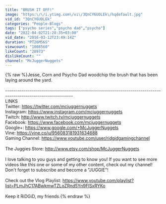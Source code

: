 ```yaml
---
title: "BRUSH IT OFF!"
image: "https:\/\/i.ytimg.com\/vi\/3QnCY6UOLEk\/hqdefault.jpg"
vid_id: "3QnCY6UOLEk"
categories: "People-Blogs"
tags: ["psycho series","psycho dad","psycho"]
date: "2022-04-02T21:28:35+03:00"
vid_date: "2016-03-12T23:49:14Z"
duration: "PT26M56S"
viewcount: "1008560"
likeCount: "28973"
dislikeCount: ""
channel: "McJuggerNuggets"
---
```

{% raw %}Jesse, Corn and Psycho Dad woodchip the brush that has been laying around the yard.<br /><br />----------------------------------------------------------------------------------------------------------------<br />LINKS<br />Twitter: <a rel="nofollow" target="blank" href="https://twitter.com/mcjuggernuggets">https://twitter.com/mcjuggernuggets</a><br />Instagram: <a rel="nofollow" target="blank" href="https://www.instagram.com/mcjuggernuggets">https://www.instagram.com/mcjuggernuggets</a><br />Twitch: <a rel="nofollow" target="blank" href="http://www.twitch.tv/mcjuggernuggets">http://www.twitch.tv/mcjuggernuggets</a><br />Facebook: <a rel="nofollow" target="blank" href="https://www.facebook.com/mcjuggernuggets">https://www.facebook.com/mcjuggernuggets</a><br />Google+: <a rel="nofollow" target="blank" href="https://www.google.com/+McJuggerNuggets">https://www.google.com/+McJuggerNuggets</a><br />Vine: <a rel="nofollow" target="blank" href="https://vine.co/u/956083181931634688">https://vine.co/u/956083181931634688</a><br />Gaming Channel: <a rel="nofollow" target="blank" href="https://www.youtube.com/user/ridgidgamingchannel">https://www.youtube.com/user/ridgidgamingchannel</a><br /><br />The Juggies Store: <a rel="nofollow" target="blank" href="http://www.etsy.com/shop/McJuggerNuggets">http://www.etsy.com/shop/McJuggerNuggets</a><br /><br />I love talking to you guys and getting to know you! If you want to see more videos like this one or some of my other content, check out my channel! Don't forget to subscribe and become a &quot;JUGGIE&quot;!<br /><br />Check out the Vlog Playlist: <a rel="nofollow" target="blank" href="https://www.youtube.com/playlist?list=PLmJhC17ABwkmwTZLoZRnd5Yn9FlSxRYKo">https://www.youtube.com/playlist?list=PLmJhC17ABwkmwTZLoZRnd5Yn9FlSxRYKo</a><br /><br />Keep it RiDGiD, my friends.{% endraw %}
